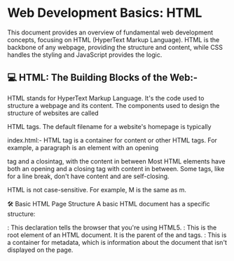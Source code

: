 # Web Development Basics: HTML

This document provides an overview of fundamental web development concepts, focusing on HTML (HyperText Markup Language). HTML is the backbone of any webpage, providing the structure and content, while CSS handles the styling and JavaScript provides the logic.

## 💻 HTML: The Building Blocks of the Web:-

HTML stands for HyperText Markup Language. It's the code used to structure a webpage and its content. The components used to design the structure of websites are called

HTML tags.
         The default filename for a website's homepage is typically

index.html:-
          HTML tag is a container for content or other HTML tags. For example, a paragraph is an element with an opening

tag and a closintag, with the content in between Most HTML elements have both an opening and a closing tag with content in between. Some tags, like for a line break, don't have content and are self-closing.

HTML is not case-sensitive.
For example,
               M is the same as m.

🛠️ Basic HTML Page Structure A basic HTML document has a specific structure:

: This declaration tells the browser that you're using HTML5. : This is the root element of an HTML document. It is the parent of the and tags. : This is a container for metadata, which is information about the document that isn't displayed on the page. <title>: Sets the title of the page, which appears in the browser tab. : This tag contains all the data that is rendered and displayed by the browser.

## 📝 Common HTML Tags and Attributes

HTML Attributes: Attributes are used to add more information to a tag. For example,

specifies the language of the document as English.

Heading Tags :- Used to display headings.

H1 :- is the most important heading, 

H6:- is the least important.Paragraph 

Paragraph Tag :-Used for adding paragraphs to your page.

Anchor Tag (): Used to create links.

Example:

Google.

Use
     target="_main" to open a link in a new tab.

   You can also make an image a clickable link by wrapping the

 tag inside an tag.

  Image Tag (): Used to add images.

Example:

. The src attribute specifies the image source, which can be a relative URL.

You can set the height and width of an image using attributes, like or .Line Break Tag :- Adds a line break, or a next line, to your page.

